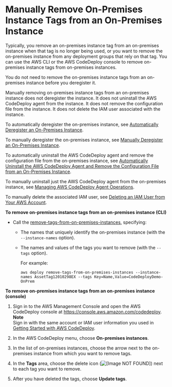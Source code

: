 # Manually Remove On\-Premises Instance Tags from an On\-Premises Instance<a name="on-premises-instances-operations-remove-tags"></a>

Typically, you remove an on\-premises instance tag from an on\-premises instance when that tag is no longer being used, or you want to remove the on\-premises instance from any deployment groups that rely on that tag\. You can use the AWS CLI or the AWS CodeDeploy console to remove on\-premises instance tags from on\-premises instances\.

You do not need to remove the on\-premises instance tags from an on\-premises instance before you deregister it\. 

Manually removing on\-premises instance tags from an on\-premises instance does not deregister the instance\. It does not uninstall the AWS CodeDeploy agent from the instance\. It does not remove the configuration file from the instance\. It does not delete the IAM user associated with the instance\. 

To automatically deregister the on\-premises instance, see [Automatically Deregister an On\-Premises Instance](on-premises-instances-operations-deregister-automatically.md)\.

To manually deregister the on\-premises instance, see [Manually Deregister an On\-Premises Instance](on-premises-instances-operations-deregister-manually.md)\.

To automatically uninstall the AWS CodeDeploy agent and remove the configuration file from the on\-premises instance, see [Automatically Uninstall the AWS CodeDeploy Agent and Remove the Configuration File from an On\-Premises Instance](on-premises-instances-operations-uninstall-agent.md)\.

To manually uninstall just the AWS CodeDeploy agent from the on\-premises instance, see [Managing AWS CodeDeploy Agent Operations](codedeploy-agent-operations.md)\.

To manually delete the associated IAM user, see [Deleting an IAM User from Your AWS Account](https://docs.aws.amazon.com/IAM/latest/UserGuide/Using_DeletingUserFromAccount.html)\. 

**To remove on\-premises instance tags from an on\-premises instance \(CLI\)**
+ Call the [remove\-tags\-from\-on\-premises\-instances](https://docs.aws.amazon.com/cli/latest/reference/deploy/remove-tags-from-on-premises-instances.html), specifying:
  + The names that uniquely identify the on\-premises instance \(with the `--instance-names` option\)\. 
  + The names and values of the tags you want to remove \(with the `--tags` option\)\.

    For example:

    ```
    aws deploy remove-tags-from-on-premises-instances --instance-names AssetTag12010298EX --tags Key=Name,Value=CodeDeployDemo-OnPrem
    ```

**To remove on\-premises instance tags from an on\-premises instance \(console\)**

1. Sign in to the AWS Management Console and open the AWS CodeDeploy console at [https://console\.aws\.amazon\.com/codedeploy](https://console.aws.amazon.com/codedeploy)\.
**Note**  
Sign in with the same account or IAM user information you used in [Getting Started with AWS CodeDeploy](getting-started-codedeploy.md)\.

1. In the AWS CodeDeploy menu, choose **On\-premises instances**\.

1. In the list of on\-premises instances, choose the arrow next to the on\-premises instance from which you want to remove tags\.

1. In the **Tags** area, choose the delete icon \(![\[Image NOT FOUND\]](http://docs.aws.amazon.com/codedeploy/latest/userguide/images/delete-triggers-x.png)\) next to each tag you want to remove\.

1. After you have deleted the tags, choose **Update tags**\.